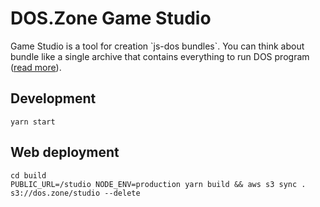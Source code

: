 # DOS.Zone Game Studio

Game Studio is a tool for creation \`js-dos bundles\`. You can think about bundle like a single archive that contains everything to run DOS program ([read more](https://js-dos.com/v7/build/docs/#js-dos-bundle--doszone)).

## Development

```
yarn start
```

## Web deployment

```
cd build
PUBLIC_URL=/studio NODE_ENV=production yarn build && aws s3 sync . s3://dos.zone/studio --delete
```
